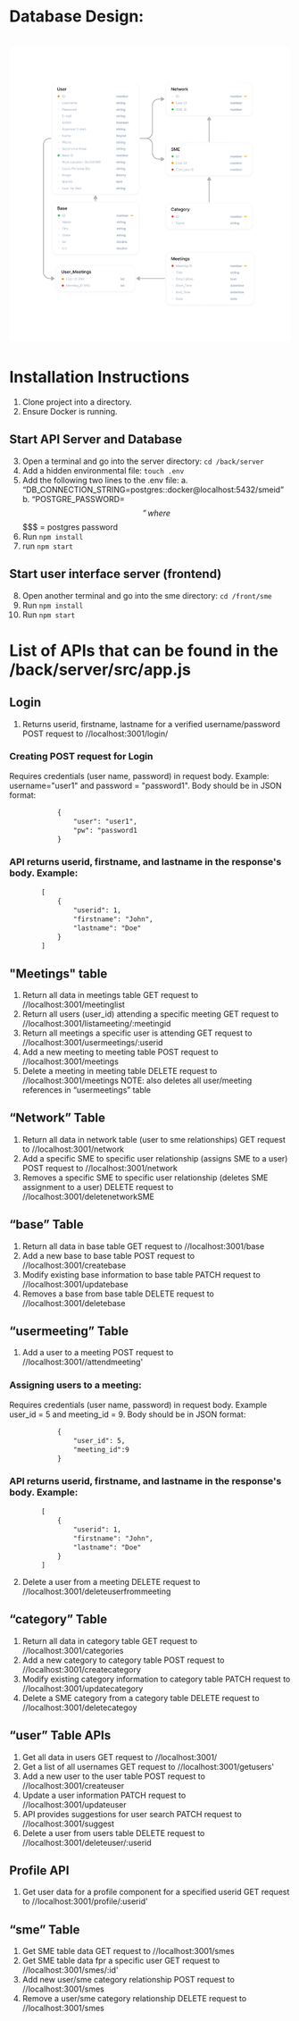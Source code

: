 # Database Design:
# ![Alt text](Database_ERD.png)

# Installation Instructions
1. Clone project into a directory.
2. Ensure Docker is running.

## Start API Server and Database
3. Open a terminal and go into the server directory: `cd /back/server`
4. Add a hidden environmental file: `touch .env`
5. Add the following two lines to the .env file:
		a. “DB_CONNECTION_STRING=postgres::docker@localhost:5432/smeid”
		b. “POSTGRE_PASSWORD=$$$$$$” where $$$$$ = postgres password
6. Run `npm install`
7. run `npm start`

## Start user interface server (frontend)
8. Open another terminal and go into the sme directory: `cd /front/sme`
9. Run `npm install`
10. Run `npm start`

# List of APIs that can be found in the /back/server/src/app.js
## Login
1. Returns userid, firstname, lastname for a verified username/password
		POST request to //localhost:3001/login/
### Creating POST request for Login
Requires credentials (user name, password) in request body. Example: username="user1" and password = "password1".
Body should be in JSON format:

				{
					"user": "user1",
					"pw": "password1
				}
### API returns userid, firstname, and lastname in the response's body. Example:
			[
				{
					"userid": 1,
					"firstname": "John",
					"lastname": "Doe"
				}
			]

## "Meetings" table
1. Return all data in meetings table
			GET request to //localhost:3001/meetinglist
2. Return all users (user_id) attending  a specific meeting
			GET request to //localhost:3001/listameeting/:meetingid
3. Return all meetings a specific user is attending
			GET request to //localhost:3001/usermeetings/:userid
4. Add a new meeting to meeting table
			POST request to //localhost:3001/meetings
5. Delete a meeting in meeting table
			DELETE request to //localhost:3001/meetings
		NOTE: also deletes all user/meeting references in “usermeetings” table

## “Network” Table
1. Return all data in network table (user to sme relationships)
			GET request to //localhost:3001/network
2. Add a specific SME to specific user relationship (assigns SME to a user)
			POST request to //localhost:3001/network
3. Removes a specific SME to specific user relationship (deletes SME
	 assignment to a user)
			DELETE request to //localhost:3001/deletenetworkSME


## “base” Table
1. Return all data in base table
			GET request to //localhost:3001/base
2. Add a new base to base table
			POST request to //localhost:3001/createbase
3. Modify existing base information to base table
			PATCH request to //localhost:3001/updatebase
4. Removes a base from base table
			DELETE request to //localhost:3001/deletebase

## “usermeeting” Table
1. Add a user to a meeting
			POST request to //localhost:3001//attendmeeting'
### Assigning users to a meeting:
Requires credentials (user name, password) in request body. Example user_id = 5 and meeting_id = 9.
Body should be in JSON format:

				{
					"user_id": 5,
					"meeting_id":9
				}
### API returns userid, firstname, and lastname in the response's body. Example:
			[
				{
					"userid": 1,
					"firstname": "John",
					"lastname": "Doe"
				}
			]

2. Delete a user from a meeting
			DELETE request to //localhost:3001/deleteuserfrommeeting

## “category” Table
1. Return all data in category table
			GET request to //localhost:3001/categories
2. Add a new category to category table
			POST request to //localhost:3001/createcategory
3. Modify existing category information to category table
			PATCH request to //localhost:3001/updatecategory
4. Delete a SME category from a category table
			DELETE request to //localhost:3001/deletecategoy

## “user” Table APIs
1. Get all data in users
			GET request to //localhost:3001/
2. Get a list of all usernames
			GET request to //localhost:3001/getusers'
3. Add a new user to the user table
			POST request to //localhost:3001/createuser
4. Update a user information
			PATCH request to //localhost:3001/updateuser
5. API provides suggestions for user search
			PATCH request to //localhost:3001/suggest
6. Delete a user from users table
			DELETE request to //localhost:3001/deleteuser/:userid

## Profile API
1. Get user data for a profile component for a specified userid
			GET request to //localhost:3001/profile/:userid'

## “sme” Table
1. Get SME table data
			GET request to //localhost:3001/smes
2. Get SME table data fpr a specific user
			GET request to //localhost:3001/smes/:id'
3. Add new user/sme category relationship
			POST request to //localhost:3001/smes
4. Remove a user/sme category relationship
			DELETE request to //localhost:3001/smes